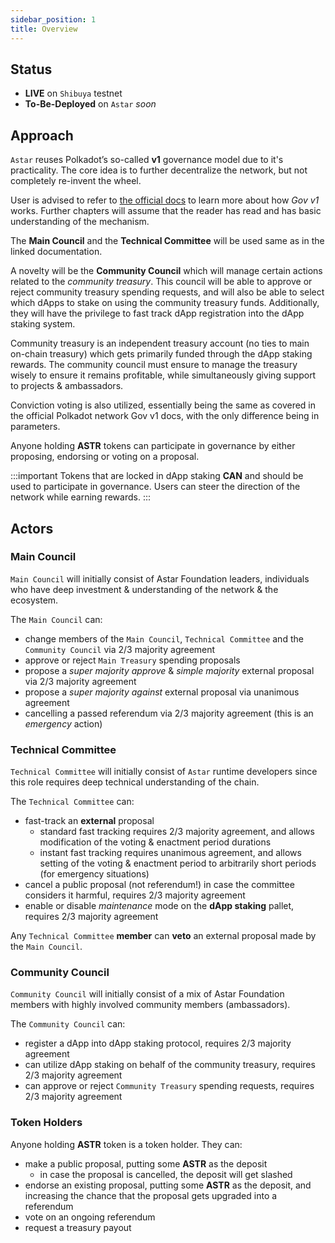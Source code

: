 ```yaml
---
sidebar_position: 1
title: Overview
---
```


## Status

* **LIVE** on `Shibuya` testnet
* **To-Be-Deployed** on `Astar` _soon_

## Approach

`Astar` reuses Polkadot’s so-called **v1** governance model due to it's practicality. The core idea is to further decentralize the network, but not completely re-invent the wheel.

User is advised to refer to [the official docs](https://wiki.polkadot.network/docs/learn/learn-governance) to learn more about how _Gov v1_ works. Further chapters will assume that the reader has read and has basic understanding of the mechanism.

The **Main Council** and the **Technical Committee** will be used same as in the linked documentation.

A novelty will be the **Community Council** which will manage certain actions related to the _community treasury_. This council will be able to approve or reject community treasury spending requests, and will also be able to select which dApps to stake on using the community treasury funds. Additionally, they will have the privilege to fast track dApp registration into the dApp staking system.

Community treasury is an independent treasury account (no ties to main on-chain treasury) which gets primarily funded through the dApp staking rewards. The community council must ensure to manage the treasury wisely to ensure it remains profitable, while simultaneously giving support to projects & ambassadors.

Conviction voting is also utilized, essentially being the same as covered in the official Polkadot network Gov v1 docs, with the only difference being in parameters.

Anyone holding **ASTR** tokens can participate in governance by either proposing, endorsing or voting on a proposal.

:::important
Tokens that are locked in dApp staking **CAN** and should be used to participate in governance.
Users can steer the direction of the network while earning rewards.
:::

## Actors

### Main Council

`Main Council` will initially consist of Astar Foundation leaders, individuals who have deep investment & understanding of the network & the ecosystem.

The `Main Council` can:

* change members of the `Main Council`, `Technical Committee` and the `Community Council` via 2/3 majority agreement
* approve or reject `Main Treasury` spending proposals
* propose a _super majority approve_ & _simple majority_ external proposal via 2/3 majority agreement
* propose a _super majority against_ external proposal via unanimous agreement
* cancelling a passed referendum via 2/3 majority agreement (this is an _emergency_ action)

### Technical Committee

`Technical Committee` will initially consist of `Astar` runtime developers since this role requires deep technical understanding of the chain.

The `Technical Committee` can:

* fast-track an **external** proposal
  * standard fast tracking requires 2/3 majority agreement, and allows modification of the voting & enactment period durations
  * instant fast tracking requires unanimous agreement, and allows setting of the voting & enactment period to arbitrarily short periods (for emergency situations)
* cancel a public proposal (not referendum!) in case the committee considers it harmful, requires 2/3 majority agreement
* enable or disable _maintenance_ mode on the **dApp staking** pallet, requires 2/3 majority agreement

Any `Technical Committee` **member** can **veto** an external proposal made by the `Main Council`.

### Community Council

`Community Council` will initially consist of a mix of Astar Foundation members with highly involved community members (ambassadors).

The `Community Council` can:

* register a dApp into dApp staking protocol, requires 2/3 majority agreement
* can utilize dApp staking on behalf of the community treasury, requires 2/3 majority agreement
* can approve or reject `Community Treasury` spending requests, requires 2/3 majority agreement

### Token Holders

Anyone holding **ASTR** token is a token holder. They can:

* make a public proposal, putting some **ASTR** as the deposit
  * in case the proposal is cancelled, the deposit will get slashed
* endorse an existing proposal, putting some **ASTR** as the deposit, and increasing the chance that the proposal gets upgraded into a referendum
* vote on an ongoing referendum
* request a treasury payout
